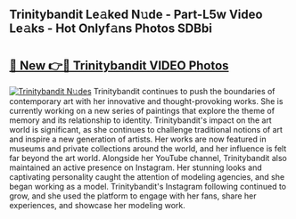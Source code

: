 ## Trinitybandit Le𝚊ked N𝚞de - Part-L5w Video Le𝚊ks - Hot Onlyf𝚊ns Photos SDBbi

# <h2><a href="http://ab48729.deff.icu/?id=Trinitybandit">🔗 New 👉🔴 Trinitybandit VIDEO Photos</a></h2>

[![Trinitybandit N𝚞des](https://i.imgur.com/rIISA9y.gif)](http://ab48729.deff.icu/?id=Trinitybandit)
Trinitybandit continues to push the boundaries of contemporary art with her innovative and thought-provoking works. She is currently working on a new series of paintings that explore the theme of memory and its relationship to identity. Trinitybandit's impact on the art world is significant, as she continues to challenge traditional notions of art and inspire a new generation of artists. Her works are now featured in museums and private collections around the world, and her influence is felt far beyond the art world. Alongside her YouTube channel, Trinitybandit also maintained an active presence on Instagram. Her stunning looks and captivating personality caught the attention of modeling agencies, and she began working as a model. Trinitybandit's Instagram following continued to grow, and she used the platform to engage with her fans, share her experiences, and showcase her modeling work.
